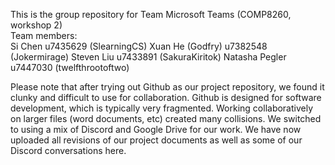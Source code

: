This is the group repository for Team Microsoft Teams (COMP8260, workshop 2)  
Team members:  
Si Chen u7435629 (SlearningCS)
Xuan He (Godfry) u7382548 (Jokermirage)
Steven Liu u7433891 (SakuraKiritok)
Natasha Pegler u7447030 (twelfthrootoftwo)

Please note that after trying out Github as our project repository, we found it clunky and difficult to use for collaboration.
Github is designed for software development, which is typically very fragmented.
Working collaboratively on larger files (word documents, etc) created many collisions.
We switched to using a mix of Discord and Google Drive for our work.
We have now uploaded all revisions of our project documents as well as some of our Discord conversations here.
